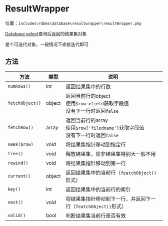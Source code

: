 # ResultWrapper

位置：`includes\rdbms\database\resultwrapper\resultWrapper.php`

[Database select](Database_select.md)查询后返回的结果集对象

是个可迭代对象，一般情况下直接迭代即可

## 方法

方法|类型|说明
-|-|-
`numRows()`|int|返回结果集中的行数
`fetchObject()`|object|返回当前行的object<br>使用`$row->field`获取字段值<br>没有下一行时返回`false`
`fetchRow()`|array|返回当前行的array<br>使用`$row['filedname']`获取字段值<br>没有下一行时返回`false`
`seek($row)`|void|将结果集指针移动到指定行
`free()`|void|释放结果集，除非结果集特别大一般不用
`rewind()`|void|将结果集指针移动到第一行
`current()`|object|返回结果集中的当前行（`featchObject()`形式）
`key()`|int|返回结果集中的当前行的索引
`next()`|void|将结果集指针移动到下一行，并返回下一行（`featchObject()`形式）
`valid()`|bool|判断结果集当前行是否有效

